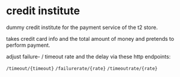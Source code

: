 # credit institute

dummy credit institute for the payment service of the t2 store.

takes credit card info and the total amount of money and pretends to perform payment. 

adjust failure- / timeout rate and the delay via these http endpoints:

``/timeout/{timeout}``
``/failurerate/{rate}``
``/timeoutrate/{rate}``
